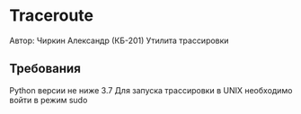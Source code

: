 # Traceroute
Автор: Чиркин Александр (КБ-201)
Утилита трассировки 


## Требования

Python версии не ниже 3.7
Для запуска трассировки в UNIX необходимо войти в режим sudo
